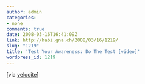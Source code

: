 ```yaml
---
author: admin
categories:
- none
comments: true
date: 2008-03-16T16:41:09Z
link: http://habi.gna.ch/2008/03/16/1219/
slug: "1219"
title: 'Test Your Awareness: Do The Test [video]'
wordpress_id: 1219
---
```


[via [velocite](http://velocite.ch/weblogtoo/?p=571)]
